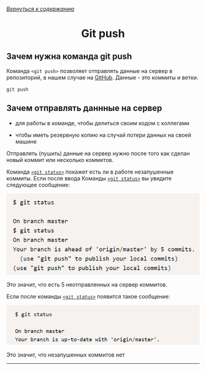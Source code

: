 [*Вернуться к содержанию*](/readme.md)

<h1 align="center">Git push</h1>

## Зачем нужна команда git push

Команда `<git push>` позволяет отправлять данные на сервер в репозиторий, в нашем случае на [GitHub](https://github.com/). Данные - это коммиты и ветки.

~~~bash=
git push
~~~

## Зачем отправлять даннные на сервер

* для работы в команде, чтобы делиться своим кодом с коллегами

* чтобы иметь резервную копию на случай потери данных на своей машине

Отправлять (пушить) данные на сервер нужно после того как сделан новый коммит или несколько коммитов.

Команда [`<git status>`](/commands/git_status.md) покажет есть ли в работе незапушенные коммиты. Если после ввода Команды [`<git status>`](/commands/git_status.md) вы увидите следующее сообщение:

![pushcommit](/assets/pushcommit.png)

Это значит, что есть 5 неотправленных на сервер коммитов.

Если после команды [`<git status>`](/commands/git_status.md) появится такое сообщение:

![pushcommit](/assets/push_nocommits.png)

Это значит, что незапушенных коммитов нет

---
